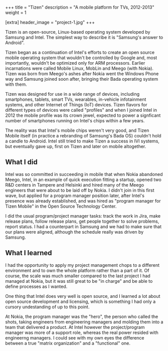 +++
title = "Tizen"
description = "A mobile platform for TVs, 2012-2013" 
weight = 1

[extra]
header_image = "project-1.jpg"
+++

Tizen is an open-source, Linux-based operating system developed by Samsung and Intel. The simplest way to describe it is "Samsung's answer to Android". 

Tizen began as a continuation of Intel's efforts to create an open source mobile operating system that wouldn't be controlled by Google and, most importantly, wouldn't be optimized only for ARM processors. Earlier incarnations were called Mobile Linux, MobLin and Meego (with Nokia). Tizen was born from Meego's ashes after Nokia went the Windows Phone way and Samsung joined soon after, bringing their Bada operating system with them.

Tizen was designed for use in a wide range of devices, including smartphones, tablets, smart TVs, wearables, in-vehicle infotainment systems, and other Internet of Things (IoT) devices. Tizen flavors for different types of devices were called "profiles" and when I joined Intel in 2012 the mobile profile was its crown jewel, expected to power a signficant number of smartphones running on Intel's chips within a few years.

The reality was that Intel's mobile chips weren't very good, and Tizen Mobile itself (in practice a rebranding of Samsung's Bada OS) couldn't hold a candle to Android. Intel still tried to make Tizen a success in IVI systems, but eventually gave up, first on Tizen and later on mobile altogether.

## What I did

Intel was so committed in succeeding in mobile that when Nokia abandoned Meego, Intel, in an example of quick execution fitting a startup, opened two R&D centers in Tampere and Helsinki and hired many of the Meego engineers that were about to be laid off by Nokia. I didn't join in this first wave, but applied for a program manager position later, after Intel's presence was already established, and was hired as "program manager for Tizen Mobile" in the Open Source Technology Center.

I did the usual program/project manager tasks: track the work in Jira, make release plans, follow release plans, get people together to solve problems, report status. I had a counterpart in Samsung and we had to make sure that our plans were aligned, although the schedule really was driven by Samsung.

## What I learned

I had the opportunity to apply my project management chops to a different environment and to own the whole platform rather than a part of it. Of course, the scale was much smaller compared to the last project I had managed at Nokia, but it was still great to be "in charge" and be able to define processes as I wanted.

One thing that Intel does very well is open source, and I learned a lot about open source development and licensing, which is something I had only a cursory undestanding of up to this point.

At Nokia, the program manager was the "hero", the person who called the shots, taking engineers from engineering managers and molding them into a team that delivered a product. At Intel however the project/program manager was more of a support role, whereas the real power resided with engineerng managers. I could see with my own eyes the difference between a true "matrix organization" and a "functional" one.